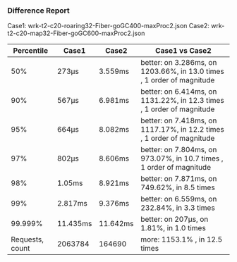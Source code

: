 ### Difference Report
Case1: wrk-t2-c20-roaring32-Fiber-goGC400-maxProc2.json
Case2: wrk-t2-c20-map32-Fiber-goGC600-maxProc2.json

|Percentile|Case1|Case2|Case1 vs Case2|
|---|---|---|---|
|50%|273µs|3.559ms|better: on 3.286ms, on 1203.66%, in 13.0 times , 1 order of magnitude|
|90%|567µs|6.981ms|better: on 6.414ms, on 1131.22%, in 12.3 times , 1 order of magnitude|
|95%|664µs|8.082ms|better: on 7.418ms, on 1117.17%, in 12.2 times , 1 order of magnitude|
|97%|802µs|8.606ms|better: on 7.804ms, on 973.07%, in 10.7 times , 1 order of magnitude|
|98%|1.05ms|8.921ms|better: on 7.871ms, on 749.62%, in 8.5 times |
|99%|2.817ms|9.376ms|better: on 6.559ms, on 232.84%, in 3.3 times |
|99.999%|11.435ms|11.642ms|better: on 207µs, on 1.81%, in 1.0 times |
|Requests, count|2063784|164690|more: 1153.1% , in 12.5 times |
